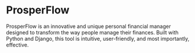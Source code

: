 # ProsperFlow
ProsperFlow is an innovative and unique personal financial manager designed to transform the way people manage their finances. Built with Python and Django, this tool is intuitive, user-friendly, and most importantly, effective.
